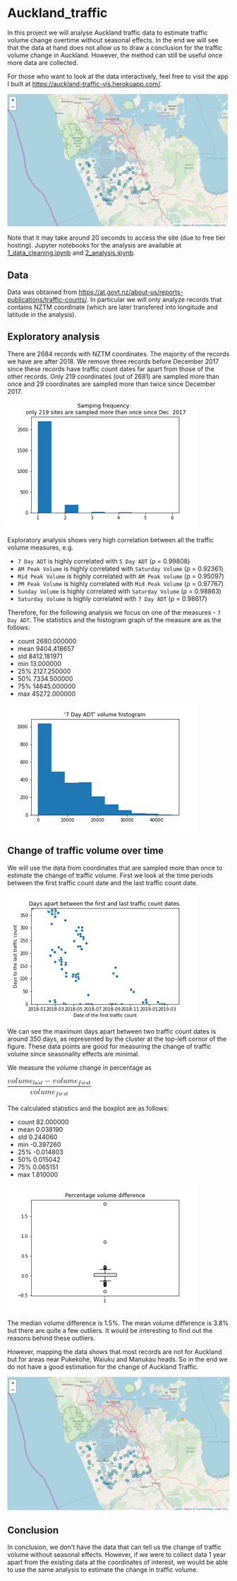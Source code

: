 # Auckland_traffic
In this project we will analyse Auckland traffic data to estimate traffic volume change overtime without 
seasonal effects. In the end we will see that the data at hand does not allow us to draw a conclusion for 
the traffic volume change in Auckland. However, the method can still be useful once more data are collected.

For those who want to look at the data interactively, feel free to visit the app I built at
https://auckland-traffic-vis.herokuapp.com/. 

<img src="images/percentage_volume_diff_map.png" width = "500" href="https://auckland-traffic-vis.herokuapp.com/">

Note that it may take around 20 seconds to access the 
site (due to free tier hosting). Jupyter notebooks for the analysis are available at
[1_data_cleaning.ipynb](1_data_cleaning.ipynb) and [2_analysis.ipynb](2_analysis.ipynb).

## Data
Data was obtained from 
https://at.govt.nz/about-us/reports-publications/traffic-counts/. In particular we will
only analyze records that contains NZTM coordinate (which are later transfered into longitude 
and latitude in the analysis).

## Exploratory analysis
There are 2684 records with NZTM coordinates. The majority of the records we have are 
after 2018. We remove three records before December 2017 since these records have traffic count dates 
far apart from those of the other records. Only 219 coordinates (out of 2681) are sampled more than 
once and 29 coordinates are sampled more than twice since December 2017. 

![](images/sampling_frequency.png)

Exploratory analysis shows very high correlation between all the traffic volume measures, e.g.
- `7 Day ADT` is highly correlated with `5 Day ADT` (ρ = 0.99808)
- `AM Peak Volume` is highly correlated with `Saturday Volume` (ρ = 0.92361)
- `Mid Peak Volume` is highly correlated with `AM Peak Volume` (ρ = 0.95097)
- `PM Peak Volume` is highly correlated with `Mid Peak Volume` (ρ = 0.97767)
- `Sunday Volume` is highly correlated with `Saturday Volume` (ρ = 0.98863)
- `Saturday Volume` is highly correlated with `7 Day ADT` (ρ = 0.98617) 

Therefore, for the following analysis we focus on one of the measures - `7 Day ADT`.
The statistics and the histogram graph of the measure are as the follows:
- count     2680.000000
- mean      9404.418657
- std       8412.181971
- min         13.000000
- 25%       2127.250000
- 50%       7334.500000
- 75%      14845.000000
- max      45272.000000

![](images/volume_histogram.png)

## Change of traffic volume over time
We will use the data from coordinates that are sampled more than once to estimate the change of traffic volume. 
First we look at the time periods between the first traffic count date and the last traffic count date.

![](images/days_apart.png)

We can see the maximum days apart between two traffic count dates is around 350 days, as 
represented by the cluster at the top-left cornor of the figure. These data points are good for measuring
the change of traffic volume since seasonality effects are minimal. 

We measure the volume change in percentage as 

![](images/eq1.gif) 

The calculated statistics and the boxplot are as follows:
- count    82.000000
- mean      0.038190
- std       0.244060
- min      -0.397260
- 25%      -0.014803
- 50%       0.015042
- 75%       0.065151
- max       1.810000

![](images/percent_volume_difference.png)

The median volume difference is 1.5%. The mean volume difference is 3.8% but there are quite a 
few outliers. It would be interesting to find out the reasons behind these outliers.

However, mapping the data shows that most records are not for Auckland but for areas
near Pukekohe, Waiuku and Manukau heads. So in the end we do not have a good estimation for the change 
of Auckland Traffic.

![](images/percentage_volume_diff_map.PNG)

## Conclusion
In conclusion, we don't have the data that can tell us the change of traffic volume without seasonal 
effects. However, if we were to collect data 
1 year apart from the existing data at the coordinates of interest, we would be able to use the same 
analysis to estimate the change in traffic volume.






